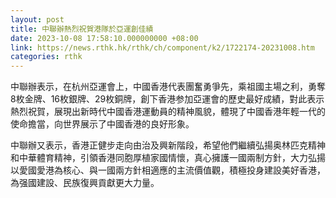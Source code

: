 ```yaml
---
layout: post
title: 中聯辦熱烈祝賀港隊於亞運創佳績
date: 2023-10-08 17:58:10.000000000 +08:00
link: https://news.rthk.hk/rthk/ch/component/k2/1722174-20231008.htm
categories: rthk
---
```


中聯辦表示，在杭州亞運會上，中國香港代表團奮勇爭先，乘祖國主場之利，勇奪8枚金牌、16枚銀牌、29枚銅牌，創下香港参加亞運會的歷史最好成績，對此表示熱烈祝賀，展現出新時代中國香港運動員的精神風貌，體現了中國香港年輕一代的使命擔當，向世界展示了中國香港的良好形象。

中聯辦又表示，香港正健步走向由治及興新階段，希望他們繼續弘揚奥林匹克精神和中華體育精神，引領香港同胞厚植家國情懷，真心擁護一國兩制方針，大力弘揚以愛國愛港為核心、與一國兩方針相適應的主流價值觀，積極投身建設美好香港，為强國建設、民族復興貢獻更大力量。
